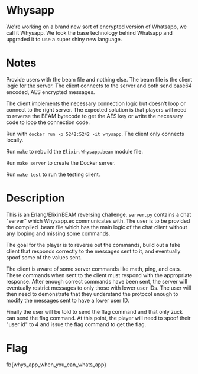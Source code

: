 # Whysapp

We're working on a brand new sort of encrypted version of Whatsapp, we call it Whysapp. We took the base technology behind Whatsapp and upgraded it to use a super shiny new language.

# Notes

Provide users with the beam file and nothing else. The beam file is the client logic for the server. The client connects to the server and both send base64 encoded, AES encrypted messages. 

The client implements the necessary connection logic but doesn't loop or connect to the right server. The expected solution is that players will need to reverse the BEAM bytecode to get the AES key or write the necessary code to loop the connection code. 

Run with `docker run -p 5242:5242 -it whysapp`. The client only connects locally. 

Run `make` to rebuild the `Elixir.Whysapp.beam` module file. 

Run `make server` to create the Docker server. 

Run `make test` to run the testing client. 


# Description

This is an Erlang/Elixir/BEAM reversing challenge. `server.py` contains a chat "server" which Whysapp.ex communicates with. The user is to be provided the compiled .beam file which has the main logic of the chat client without any looping and missing some commands. 

The goal for the player is to reverse out the commands, build out a fake client that responds correctly to the messages sent to it, and eventually spoof some of the values sent.

The client is aware of some server commands like math, ping, and cats. These commands when sent to the client must respond with the appropriate response. After enough correct commands have been sent, the server will eventually restrict messages to only those with lower user IDs. The user will then need to demonstrate that they understand the protocol enough to modify the messages sent to have a lower user ID. 

Finally the user will be told to send the flag command and that only zuck can send the flag command. At this point, the player will need to spoof their "user id" to 4 and issue the flag command to get the flag. 

# Flag

fb{whys_app_when_you_can_whats_app}
